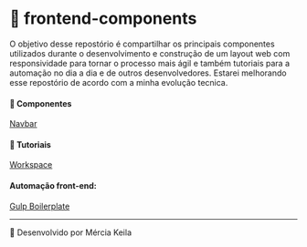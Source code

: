 # <g-emoji class="g-emoji" alias="construction" fallback-src="https://github.githubassets.com/images/icons/emoji/unicode/1f6a7.png">🚧</g-emoji> frontend-components 
O objetivo desse repostório é compartilhar os principais componentes utilizados durante o desenvolvimento e construção de um layout web com responsividade para tornar o processo mais ágil e também tutoriais para a automação no dia a dia e de outros desenvolvedores. Estarei melhorando esse repostório de acordo com a minha evolução tecnica. 

#### <g-emoji class="g-emoji" alias="rocket" fallback-src="https://github.githubassets.com/images/icons/emoji/unicode/1f680.png">🚀</g-emoji> Componentes 

<a href="./navbar">Navbar</a>

#### <g-emoji class="g-emoji" alias="pushpin" fallback-src="https://github.githubassets.com/images/icons/emoji/unicode/1f4cc.png">📌</g-emoji> Tutoriais

<a href="./workspace">Workspace</a>

#### Automação front-end:

<a href="./gulp">Gulp Boilerplate</a>


<hr>
<g-emoji class="g-emoji" alias="rocket" fallback-src="https://github.githubassets.com/images/icons/emoji/unicode/1f680.png">🚀</g-emoji>  Desenvolvido por Mércia Keila